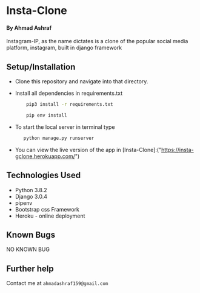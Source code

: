 # Insta-Clone

#### By Ahmad Ashraf
Instagram-IP, as the name dictates is a clone of the popular social media platform, instagram, built in django framework

## Setup/Installation
* Clone this repository and navigate into that directory.
* Install all dependencies in requirements.txt
    ```bash
        pip3 install -r requirements.txt
    ```

    ```bash
        pip env install
    ```
* To start the local server in terminal type
     ```bash
        python manage.py runserver
    ```
* You can view the live version of the app in [Insta-Clone]:("https://insta-gclone.herokuapp.com/")




## Technologies Used
+ Python 3.8.2
+ Django 3.0.4
+ pipenv
+ Bootstrap css Framework
+ Heroku - online deployment

## Known Bugs
  NO KNOWN BUG
## Further help
Contact me at  `ahmadashraf159@gmail.com`
